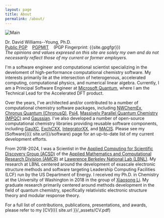 ```yaml
---
layout: page
title: About
permalink: /about/
---
```

![Main]({{site.url}}/_assets/profile.jpg)

Dr. David Williams--Young, Ph.D.
<br>[Public PGP]({{site.url}}/_assets/dbwy_pub.txt) &nbsp;&nbsp; 
[PGPMIT](http://pgp.mit.edu/pks/lookup?op=vindex&search=0x8160257273C4F947) &nbsp;&nbsp;
(PGP Fingerprint: {{site.gpgfgr}})
<br>*The opinions and values expresed on
this site are solely my own and do not
necessarily reflect those of my current or former
employers.*

I'm a software engineer and computational scientist specializing in the
develoment of high-performance computational chemistry software. My interests
primarily lie at the intersection of heterogenous, accelerated computing,
computational physics, and numerical linear algebra. Currently, I am a
Principal Software Engineer at 
[Microsoft Quantum](https://quantum.microsoft.com/),
where I am the Technical Lead for the 
Accelerated DFT product.

Over the years, I've architected and/or contributed to a number of computational
chemistry software packages, including 
[NWChemEx](https://github.com/NWChemEx),
[Chronus Quantum (ChronusQ)](https://www.chronusquantum.org), 
[Psi4](https://psicode.org),
[Massively Parallel Quantum Chemistry (MPQC)](https://mpqc.org)
and 
[Gaussian](https://gaussian.com/).
I've also developed a number of open-source computational chemistry libraries
providing reusable software components, including
[GauXC](https://github.com/wavefunction91/GauXC),
[ExchCXX](https://github.com/wavefunction91/ExchCXX),
[IntegratorXX](https://github.com/wavefunction91/IntegratorXX),
and [MACIS](https://github.com/wavefunction91/MACIS). Please see
my [Software]({{ site.url}}/software) page for an up-to-date list of my current development
efforts.

From 2018-2024, I was a Scientist in the
[Applied Computing for Scientific Discovery Group (ACSD)](https://crd.lbl.gov/divisions/amcr/computational-science-dept/acsd) of the 
[Applied Mathematics and Computational Research Division (AMCR)](https://crd.lbl.gov/divisions/amcr)
at [Lawerence Berkeley National Lab (LBNL)](https://lbl.gov/).
My research at LBNL centered around the development of exascale electronic structure
methods and software targeting Leadership Computing Facilities (LCF) run
by the US Department of Energy. 
I received my Ph.D. in Chemistry at the University of Washington in 2018 in the group of 
[Xiaosong Li](http://depts.washington.edu/ligroup). 
My graduate research primarily centered around methods development in the
field of quantum chemistry, specifically relativistic electronic structure theory
and modular response theory.


For a full list of contributions, publications, presentations, and awards, please refer to my [CV]({{ site.url }}/_assets/CV.pdf)
